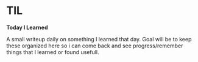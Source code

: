 # TIL

<b>Today I Learned</b>

A small writeup daily on something I learned that day.  Goal will be to keep these organized here so i can come back and see progress/remember things that I learned or found usefull.

